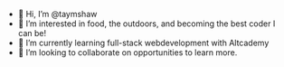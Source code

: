 - 👋 Hi, I’m @taymshaw
- 👀 I’m interested in food, the outdoors, and becoming the best coder I can be!
- 🌱 I’m currently learning full-stack webdevelopment with Altcademy
- 💞️ I’m looking to collaborate on opportunities to learn more.

<!---
taymshaw/taymshaw is a ✨ special ✨ repository because its `README.md` (this file) appears on your GitHub profile.
You can click the Preview link to take a look at your changes.
--->
